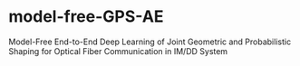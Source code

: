 # model-free-GPS-AE
Model-Free End-to-End Deep Learning of Joint Geometric and Probabilistic Shaping for Optical Fiber Communication in IM/DD System
